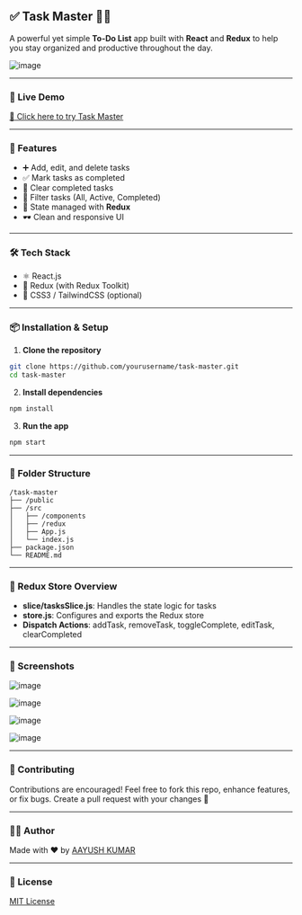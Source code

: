 ## ✅ Task Master 🧠📝

A powerful yet simple **To-Do List** app built with **React** and **Redux** to help you stay organized and productive throughout the day.

![image](https://github.com/user-attachments/assets/369c0b9b-6e28-462f-9d55-524369322d3c)


---

### 🔗 Live Demo

[🚀 Click here to try Task Master](https://squadron-leader.github.io/Task-Master/)

---

### 📌 Features

* ➕ Add, edit, and delete tasks
* ✅ Mark tasks as completed
* 🧹 Clear completed tasks
* 📂 Filter tasks (All, Active, Completed)
* 💾 State managed with **Redux**
* 🕶️ Clean and responsive UI

---

### 🛠️ Tech Stack

* ⚛️ React.js
* 🔁 Redux (with Redux Toolkit)
* 💅 CSS3 / TailwindCSS (optional)

---

### 📦 Installation & Setup

1. **Clone the repository**

```bash
git clone https://github.com/yourusername/task-master.git
cd task-master
```

2. **Install dependencies**

```bash
npm install
```

3. **Run the app**

```bash
npm start
```

---

### 📁 Folder Structure

```
/task-master
├── /public
├── /src
│   ├── /components
│   ├── /redux
│   ├── App.js
│   └── index.js
├── package.json
└── README.md
```

---

### 🧠 Redux Store Overview

* **slice/tasksSlice.js**: Handles the state logic for tasks
* **store.js**: Configures and exports the Redux store
* **Dispatch Actions**: addTask, removeTask, toggleComplete, editTask, clearCompleted

---

### 📸 Screenshots

![image](https://github.com/user-attachments/assets/089319b9-81e4-4ea8-9fa4-43eacbafadf2)

![image](https://github.com/user-attachments/assets/72f533ac-ae20-4390-af6e-bd843ffa862c)

![image](https://github.com/user-attachments/assets/2a5d9f29-f796-4b62-a2a3-f2831fb6ebc9)

![image](https://github.com/user-attachments/assets/ac221f70-e8f5-410c-ae01-a010704bc471)


---

### 🤝 Contributing

Contributions are encouraged! Feel free to fork this repo, enhance features, or fix bugs.
Create a pull request with your changes 🚀

---

### 🧑‍💻 Author

Made with ❤️ by [AAYUSH KUMAR](https://github.com/SQUADRON-LEADER)

---

### 📜 License

[MIT License](LICENSE)
